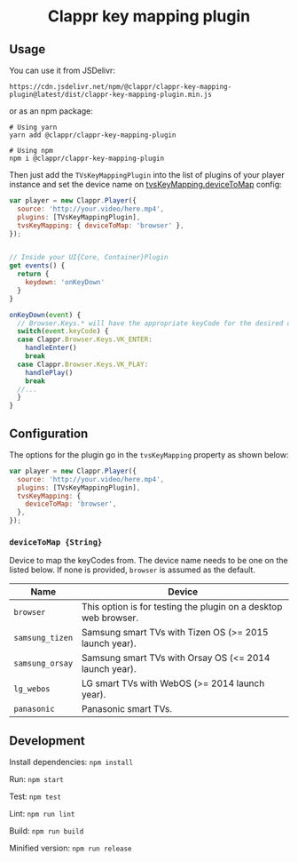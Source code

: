 <!-- [![](https://data.jsdelivr.com/v1/package/npm/@clappr/clappr-key-mapping-plugin/badge)](https://www.jsdelivr.com/package/npm/@clappr/clappr-key-mapping-plugin)
[![](https://img.shields.io/npm/v/@clappr/clappr-key-mapping-plugin.svg?style=flat-square)](https://npmjs.org/package/@clappr/clappr-key-mapping-plugin)
[![](https://img.shields.io/npm/dt/@clappr/clappr-key-mapping-plugin.svg?style=flat-square)](https://npmjs.org/package/@clappr/clappr-key-mapping-plugin)
[![npm bundle size](https://img.shields.io/bundlephobia/min/@clappr/clappr-key-mapping-plugin?style=flat-square)](https://bundlephobia.com/result?p=@clappr/clappr-key-mapping-plugin)
[![PRs Welcome](https://img.shields.io/badge/PRs-welcome-brightgreen.svg?style=flat-square)](http://makeapullrequest.com)
![Travis (.com)](https://img.shields.io/travis/com/joaopaulovieira/clappr-key-mapping-plugin?style=flat-square)
![Coveralls github](https://img.shields.io/coveralls/github/joaopaulovieira/clappr-key-mapping-plugin?style=flat-square)
[![](https://img.shields.io/github/license/joaopaulovieira/clappr-context-menu-plugin?style=flat-square)](https://github.com/joaopaulovieira/clappr-context-menu-plugin/blob/master/LICENSE) -->

<h1 align=center>Clappr key mapping plugin</h1>

## Usage
You can use it from JSDelivr:
```
https://cdn.jsdelivr.net/npm/@clappr/clappr-key-mapping-plugin@latest/dist/clappr-key-mapping-plugin.min.js
```
or as an npm package:
```properties
# Using yarn
yarn add @clappr/clappr-key-mapping-plugin

# Using npm
npm i @clappr/clappr-key-mapping-plugin
```

Then just add the `TVsKeyMappingPlugin` into the list of plugins of your player instance and set the device name on [tvsKeyMapping.deviceToMap](https://github.com/clappr/clappr-key-mapping-plugin#devicetomap-string) config:
```javascript
var player = new Clappr.Player({
  source: 'http://your.video/here.mp4',
  plugins: [TVsKeyMappingPlugin],
  tvsKeyMapping: { deviceToMap: 'browser' },
});


// Inside your UI{Core, Container}Plugin
get events() {
  return {
    keydown: 'onKeyDown'
  }
}

onKeyDown(event) {
  // Browser.Keys.* will have the appropriate keyCode for the desired device
  switch(event.keyCode) {
  case Clappr.Browser.Keys.VK_ENTER:
    handleEnter()
    break
  case Clappr.Browser.Keys.VK_PLAY:
    handlePlay()
    break
  //...
  }
}
```

## Configuration
The options for the plugin go in the `tvsKeyMapping` property as shown below:
```javascript
var player = new Clappr.Player({
  source: 'http://your.video/here.mp4',
  plugins: [TVsKeyMappingPlugin],
  tvsKeyMapping: {
    deviceToMap: 'browser',
  },
});
```

### `deviceToMap {String}`
Device to map the keyCodes from. The device name needs to be one on the listed below. If none is provided, `browser` is assumed as the default.

| Name | Device |
|------|--------|
|`browser` | This option is for testing the plugin on a desktop web browser. |
|`samsung_tizen`| Samsung smart TVs with Tizen OS (>= 2015 launch year). |
|`samsung_orsay`| Samsung smart TVs with Orsay OS (<= 2014 launch year). |
|`lg_webos`| LG smart TVs with WebOS (>= 2014 launch year). |
|`panasonic`| Panasonic smart TVs. |

## Development
Install dependencies: `npm install`

Run: `npm start`

Test: `npm test`

Lint: `npm run lint`

Build: `npm run build`

Minified version: `npm run release`
